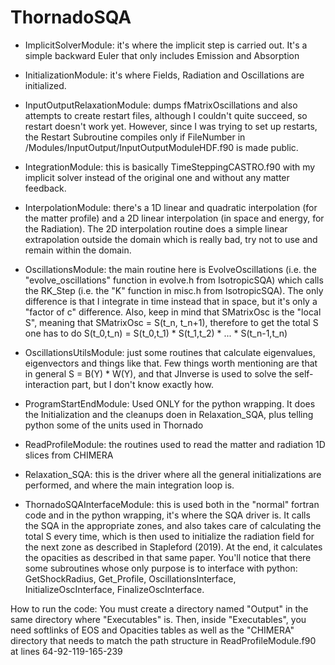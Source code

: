# ThornadoSQA

- ImplicitSolverModule: it's where the implicit step is carried out. 
It's a simple backward Euler that only includes Emission and Absorption

- InitializationModule: it's where Fields, Radiation and Oscillations are initialized.

- InputOutputRelaxationModule: dumps fMatrixOscillations and also attempts to create restart files, 
although I couldn't quite succeed, so restart doesn't work yet. 
However, since I was trying to set up restarts, the Restart Subroutine compiles 
only if FileNumber in 
/Modules/InputOutput/InputOutputModuleHDF.f90 is made public. 

- IntegrationModule: this is basically TimeSteppingCASTRO.f90 with my implicit solver instead of the original one 
and without any matter feedback.

- InterpolationModule: there's a 1D linear and quadratic interpolation (for the matter profile) and a 2D linear interpolation 
(in space and energy, for the Radiation). The 2D interpolation routine does a simple linear extrapolation outside the domain 
which is really bad, try not to use and remain within the domain.

- OscillationsModule: the main routine here is EvolveOscillations (i.e. the "evolve_oscillations" function in evolve.h from IsotropicSQA) 
which calls the RK_Step (i.e. the "K" function in misc.h from IsotropicSQA). 
The only difference is that I integrate in time instead that in space, but it's only a "factor of c" difference. 
Also, keep in mind that SMatrixOsc is the "local S", meaning that SMatrixOsc = S(t_n, t_n+1), 
therefore to get the total S one has to do S(t_0,t_n) = S(t_0,t_1) * S(t_1,t_2) * ... * S(t_n-1,t_n)

- OscillationsUtilsModule: just some routines that calculate eigenvalues, eigenvectors and things like that. 
Few things worth mentioning are that in general S = B(Y) * W(Y),
 and that JInverse is used to solve the self-interaction part, but I don't know exactly how.

- ProgramStartEndModule: Used ONLY for the python wrapping. It does the Initialization and the cleanups doen in Relaxation_SQA, 
plus telling python some of the units used in Thornado

- ReadProfileModule: the routines used to read the matter and radiation 1D slices from CHIMERA

- Relaxation_SQA: this is the driver where all the general initializations are performed, and where the main integration loop is.

- ThornadoSQAInterfaceModule: this is used both in the "normal" fortran code and in the python wrapping, it's where the SQA driver is. 
It calls the SQA in the appropriate zones, and also takes care of calculating the total S every time, 
which is then used to initialize the radiation field for the next zone as described in Stapleford (2019). 
At the end, it calculates the opacities as described in that same paper. 
You'll notice that there some subroutines whose only purpose is to interface with python: 
GetShockRadius, Get_Profile, OscillationsInterface, InitializeOscInterface, FinalizeOscInterface. 

How to run the code:
You must create a directory named "Output" in the same directory where "Executables" is. Then, inside "Executables", you need softlinks of EOS and Opacities tables as well as the "CHIMERA" directory that needs to match the path structure in ReadProfileModule.f90 at lines 64-92-119-165-239
